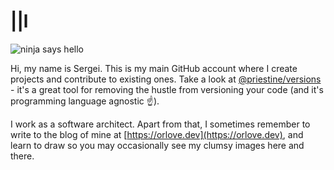 # ||l

![ninja says hello](https://raw.githubusercontent.com/priestine/priestine/master/ninja-says-hi.jpg)

Hi, my name is Sergei. This is my main GitHub account where I create projects and contribute to existing ones. Take a look at [@priestine/versions](https://github.com/priestine/versions) - it's a great tool for removing the hustle from versioning your code (and it's programming language agnostic ☝️).

I work as a software architect. Apart from that, I sometimes remember to write to the blog of mine at [https://orlove.dev](https://orlove.dev), and learn to draw so you may occasionally see my clumsy images here and there.
